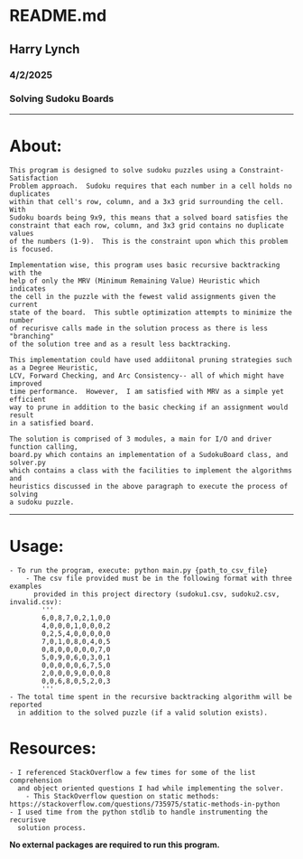 # README.md
## Harry Lynch
### 4/2/2025
### Solving Sudoku Boards
---
# About:

    This program is designed to solve sudoku puzzles using a Constraint-Satisfaction
    Problem approach.  Sudoku requires that each number in a cell holds no duplicates
    within that cell's row, column, and a 3x3 grid surrounding the cell.  With
    Sudoku boards being 9x9, this means that a solved board satisfies the 
    constraint that each row, column, and 3x3 grid contains no duplicate values
    of the numbers (1-9).  This is the constraint upon which this problem is focused.

    Implementation wise, this program uses basic recursive backtracking with the
    help of only the MRV (Minimum Remaining Value) Heuristic which indicates
    the cell in the puzzle with the fewest valid assignments given the current
    state of the board.  This subtle optimization attempts to minimize the number
    of recurisve calls made in the solution process as there is less "branching"
    of the solution tree and as a result less backtracking.  
    
    This implementation could have used addiitonal pruning strategies such as a Degree Heuristic,
    LCV, Forward Checking, and Arc Consistency-- all of which might have improved
    time performance.  However,  I am satisfied with MRV as a simple yet efficient
    way to prune in addition to the basic checking if an assignment would result
    in a satisfied board.

    The solution is comprised of 3 modules, a main for I/O and driver function calling,
    board.py which contains an implementation of a SudokuBoard class, and solver.py
    which contains a class with the facilities to implement the algorithms and 
    heuristics discussed in the above paragraph to execute the process of solving
    a sudoku puzzle.  
---
# Usage:

    - To run the program, execute: python main.py {path_to_csv_file}
        - The csv file provided must be in the following format with three examples
          provided in this project directory (sudoku1.csv, sudoku2.csv, invalid.csv):
            '''
            6,0,8,7,0,2,1,0,0
            4,0,0,0,1,0,0,0,2
            0,2,5,4,0,0,0,0,0
            7,0,1,0,8,0,4,0,5
            0,8,0,0,0,0,0,7,0
            5,0,9,0,6,0,3,0,1
            0,0,0,0,0,6,7,5,0
            2,0,0,0,9,0,0,0,8
            0,0,6,8,0,5,2,0,3
            '''
    - The total time spent in the recursive backtracking algorithm will be reported
      in addition to the solved puzzle (if a valid solution exists).
# Resources:
    
    - I referenced StackOverflow a few times for some of the list comprehension
      and object oriented questions I had while implementing the solver.
        - This StackOverflow question on static methods: https://stackoverflow.com/questions/735975/static-methods-in-python
    - I used time from the python stdlib to handle instrumenting the recurisve
      solution process. 

**No external packages are required to run this program.**